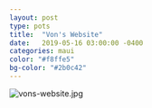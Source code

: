 ```yaml
---
layout: post
type: pots
title:  "Von's Website"
date:   2019-05-16 03:00:00 -0400
categories: maui
color: "#f8ffe5"
bg-color: "#2b0c42"
---
```


![vons-website.jpg](https://files.elliott.computer/images/vons-website.jpg)
